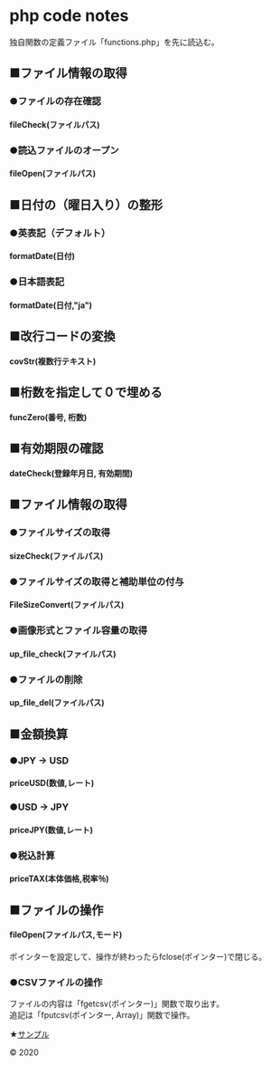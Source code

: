 # php code notes

独自関数の定義ファイル「functions.php」を先に読込む。

## ■ファイル情報の取得
### ●ファイルの存在確認
#### fileCheck(ファイルパス)

### ●読込ファイルのオープン
#### fileOpen(ファイルパス)

## ■日付の（曜日入り）の整形
### ●英表記（デフォルト）
#### formatDate(日付)

### ●日本語表記
#### formatDate(日付,"ja")

## ■改行コードの変換
#### covStr(複数行テキスト)

## ■桁数を指定して０で埋める
#### funcZero(番号, 桁数)

## ■有効期限の確認
#### dateCheck(登録年月日, 有効期間)

## ■ファイル情報の取得
### ●ファイルサイズの取得
#### sizeCheck(ファイルパス)

### ●ファイルサイズの取得と補助単位の付与
#### FileSizeConvert(ファイルパス)

### ●画像形式とファイル容量の取得
#### up_file_check(ファイルパス)</h4>

### ●ファイルの削除
#### up_file_del(ファイルパス)

## ■金額換算

### ●JPY -> USD
#### priceUSD(数値,レート)

### ●USD -> JPY
#### priceJPY(数値,レート)

### ●税込計算
#### priceTAX(本体価格,税率％)

## ■ファイルの操作
#### fileOpen(ファイルパス,モード)
ポインターを設定して、操作が終わったらfclose(ポインター)で閉じる。  
### ●CSVファイルの操作
ファイルの内容は「fgetcsv(ポインター)」関数で取り出す。  
追記は「fputcsv(ポインター, Array)」関数で操作。

★[サンプル](https://demo.s1jp.com/php-func/)

&copy; 2020
